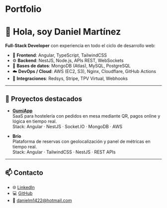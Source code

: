 # Portfolio

# 👋 Hola, soy Daniel Martínez
**Full-Stack Developer** con experiencia en todo el ciclo de desarrollo web:
- 🎨 **Frontend**: Angular, TypeScript, TailwindCSS
- ⚙️ **Backend**: NestJS, Node.js, APIs REST, WebSockets
- 💾 **Bases de datos**: MongoDB (Atlas), MySQL, PostgreSQL
- ☁️ **DevOps / Cloud**: AWS (EC2, S3), Nginx, Cloudflare, GitHub Actions
- 🤝 **Integraciones**: Redsys, Stripe, TPV Virtual, Webhooks

---

## 🚀 Proyectos destacados

- [**GumiApp**](https://www.gumiapp.es)  
  SaaS para hostelería con pedidos en mesa mediante QR, pagos online y lógica en tiempo real.  
  Stack: Angular · NestJS · Socket.IO · MongoDB · AWS

- **Brío**  
  Plataforma de reservas con geolocalización y panel de métricas en tiempo real.  
  Stack: Angular · TailwindCSS · NestJS · REST APIs

---

## 📫 Contacto
- 🌐 [LinkedIn](https://www.linkedin.com/in/daniel-martinez-martinez-727000224)  
- 💻 [GitHub](https://github.com/ALFA1422)  
- 📧 danielm1422@hotmail.com
